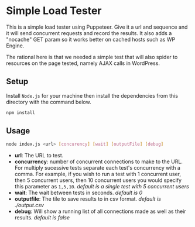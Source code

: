 # Simple Load Tester

This is a simple load tester using Puppeteer. Give it a url and sequence and it will send concurrent requests and record the results. It also adds a "nocache" GET param so it works better on cached hosts such as WP Engine.

The rational here is that we needed a simple test that will also spider to resources on the page tested, namely AJAX calls in WordPress.

## Setup

Install `Node.js` for your machine then install the dependencies from this directory with the command below.

```bash
npm install
```
## Usage

```bash
node index.js <url> [concurency] [wait] [outputFile] [debug]
```

* **url**: The URL to test.
* **concurrency**: number of concurrent connections to make to the URL. For multiply sucessive tests separate each test's concurrency with a comma. For example, if you wish to run a test with 1 concurrent user, then 5 concurrent users, then 10 concurrent users you would specify this parameter as `1,5,10`. _default is a single test with 5 concurrent users_
* **wait**: The wait between tests in seconds. _default is 0_
* **outputfile**: The tile to save results to in csv format. _default is ./output.csv_
* **debug**: Will show a running list of all connections made as well as their results. _default is false_
